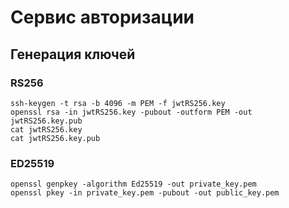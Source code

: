 # Сервис авторизации

## Генерация ключей
### RS256
```
ssh-keygen -t rsa -b 4096 -m PEM -f jwtRS256.key
openssl rsa -in jwtRS256.key -pubout -outform PEM -out jwtRS256.key.pub
cat jwtRS256.key
cat jwtRS256.key.pub
```

### ED25519
```
openssl genpkey -algorithm Ed25519 -out private_key.pem
openssl pkey -in private_key.pem -pubout -out public_key.pem
```
